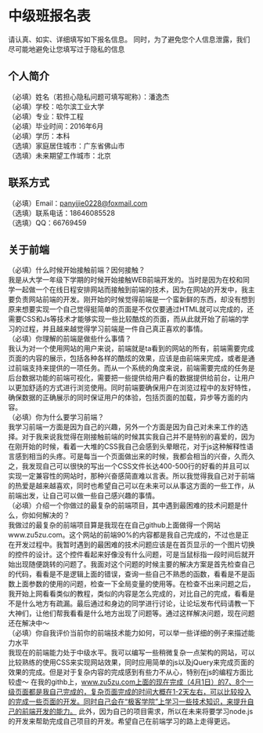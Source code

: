 # 中级班报名表

请认真、如实、详细填写如下报名信息。
同时，为了避免您个人信息泄露，我们尽可能地避免让您填写过于隐私的信息

## 个人简介

（必填）姓名（若担心隐私问题可填写昵称）：潘逸杰<br>
（必填）学校：哈尔滨工业大学<br>
（必填）专业：软件工程<br>
（必填）毕业时间：2016年6月<br>
（必填）学历：本科<br>
（选填）家庭居住城市：广东省佛山市<br>
（选填）未来期望工作城市：北京<br>

## 联系方式

（必填）Email：panyijie0228@foxmail.com<br>
（选填）联系电话：18646085528<br>
（选填）QQ：66769459<br>

## 关于前端

（必填）什么时候开始接触前端？因何接触？<br>
    我是从大学一年级下学期的时候开始接触WEB前端开发的。当时是因为在校和同学一起做一个在线日程安排网站而接触到前端的技术，因为在网站的开发中，我主要负责网站前端的开发。刚开始的时候觉得前端是一个蛮新鲜的东西，却没有想到原来想要实现一个自己觉得挺简单的页面是不仅仅要通过HTML就可以完成的，还需要CSS和Js等技术才能够实现一些比较酷炫的页面，而从此就开始了前端的学习的过程，并且越来越觉得学习前端是一件自己真正喜欢的事情。<br>
（必填）你理解的前端是做些什么事情？<br>
    我认为对一个使用网站的用户来说，前端就是ta看到的网站的所有，前端需要完成页面的内容的展示，包括各种各样的酷炫的效果，应该是由前端来完成，或者是通过前端支持来提供的一项任务。而从一个系统的角度来说，前端需要完成的任务是后台数据功能的前端可视化，需要把一些提供给用户看的数据提供给前台，让用户以更加舒适的方式进行浏览使用。同时前端要确保用户在浏览过程中的友好特性，确保数据的正确展示的同时保证用户的体验，包括页面的加载，异步等方面的内容。<br>
（必填）你为什么要学习前端？<br>
    我学习前端一方面是因为自己的兴趣，另外一个方面是因为自己对未来工作的选择。对于我来说我觉得在刚接触前端的时候其实我自己并不是特别的喜爱的，因为在刚开始的时候，看着一大堆的CSS我自己会感到头晕眼花，对于js这种解释性语言感到相当的头疼。可是每当一个页面做出来的时候，我都会相当的兴奋，久而久之，我发现自己可以很快的写出一个CSS文件长达400-500行的好看的并且可以实现一定兼容性的网站时，那种兴奋感简直难以言表。所以我觉得我自己对于前端的热爱是越来越喜欢，同时也希望自己可以在未来可以从事这方面的一些工作，从前端出发，让自己可以做一些自己感兴趣的事情。<br>
（必填）介绍一个你做过的最复杂的前端项目，其中遇到最困难的技术问题是什么，你如何解决的？<br>
    我做过的最复杂的前端项目算是我现在在自己github上面做得一个网站www.zu5zu.com。这个网站的前端90%的内容都是我自己完成的，不过也是正在开发过程中。我暂时遇到的最困难的技术问题应该是在首页显示的一个图片切换的控件的设计。这个控件看起来好像没有什么问题，可是当鼠标指一段时间后就开始出现随便跳转的问题了。我面对这个问题的时候主要的解决方案是首先检查自己的代码，看看是不是逻辑上面的错误，查询一些自己不熟悉的函数，看看是不是函数上面参数的使用的问题，检查一下全局变量的使用等。在检查不出来问题之后，我开始上网看看类似的教程，类似的内容是怎么完成的，对比自己的完成，看看是不是什么地方有疏漏。最后通过和身边的同学进行讨论，让论坛发布代码请教一下大神们，让他们帮我看看是什么地方出现了问题等。通过这样解决问题，现在问题还在解决中～<br>
（必填）你自我评价当前你的前端技术能力如何，可以举一些详细的例子来描述能力水平<br>
    我现在的前端能力处于中级水平。我可以编写一些稍微复杂一点架构的网站，可以比较熟练的使用CSS来实现网站效果，同时应用简单的js以及jQuery来完成页面的效果的完成。但是对于复杂内容的完成感到有些力不从心，特别在js的编程方面比较虚～
    在我的githb上，www.zu5zu.com上面的现在完成（4月1日）的7、8个一级页面都是我自己完成的，复杂页面完成的时间大概在1-2天左右，可以比较投入的完成一些页面的开发。同时自己会在“极客学院”上学习一些技术知识，来提升自己的前端开发的能力。
    此外，因为自己的项目需求，所以在未来将要学习node.js的开发来帮助完成自己项目的开发。希望自己在前端学习的路上走得更远。
